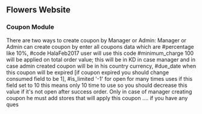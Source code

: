 ## Flowers Website

### Coupon Module

There are two ways to create coupon by Manager or Admin:
     Manager or Admin can create coupon by enter all coupons data which are #percentage like 10%, #code HalaFeb2017 user will use this code #minimum_charge 100 will be applied on total order value; this will be in KD in case manager and in case admin created coupon will be in his country currency, #due_date when this coupon will be expired [if coupon expired you should change consumed field to be 1], #is_limited '-1' for open for many times uses if this field set to 10 this means only 10 time to use so you should decrease this value if it's not open after success order. Only in case of manager creating coupon he must add stores that will apply this coupon .... if you have any ques